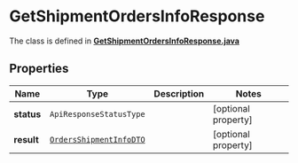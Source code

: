 

# GetShipmentOrdersInfoResponse

The class is defined in **[GetShipmentOrdersInfoResponse.java](../../src/main/java/org/openapitools/model/GetShipmentOrdersInfoResponse.java)**

## Properties

Name | Type | Description | Notes
------------ | ------------- | ------------- | -------------
**status** | `ApiResponseStatusType` |  |  [optional property]
**result** | [`OrdersShipmentInfoDTO`](OrdersShipmentInfoDTO.md) |  |  [optional property]




